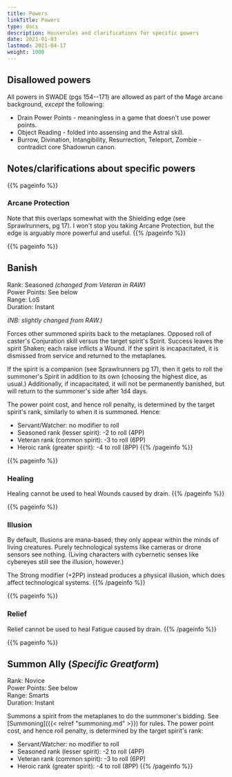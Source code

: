 ```yaml
---
title: Powers
linkTitle: Powers
type: docs
description: Houserules and clarifications for specific powers
date: 2021-01-03
lastmod: 2021-04-17
weight: 1000
---
```


## Disallowed powers

All powers in SWADE (pgs 154--171) are allowed as part of the Mage arcane background, *except* the following:

* Drain Power Points - meaningless in a game that doesn't use power points.
* Object Reading - folded into assensing and the Astral skill.
* Burrow, Divination, Intangibility, Resurrection, Teleport, Zombie - contradict core Shadowrun canon.

## Notes/clarifications about specific powers


{{% pageinfo %}}
### Arcane Protection

Note that this overlaps somewhat with the Shielding edge (see Sprawlrunners, pg 17). I won't stop you taking Arcane Protection, but the edge is arguably more powerful and useful.
{{% /pageinfo %}}

{{% pageinfo %}}
## Banish
Rank: Seasoned *(changed from Veteran in RAW)*\
Power Points: See below \
Range: LoS \
Duration: Instant 

*(NB: slightly changed from RAW.)*

Forces other summoned spirits back to the metaplanes. Opposed roll of caster's Conjuration skill versus the target spirit's Spirit. Success leaves the spirit Shaken; each raise inflicts a Wound. If the spirit is incapacitated, it is dismissed from service and returned to the metaplanes.

If the spirit is a companion (see Sprawlrunners pg 17), then it gets to roll the summoner's Spirit in addition to its own (choosing the highest dice, as usual.) Additionally, if incapacitated, it will not be permanently banished, but will return to the summoner's side after 1d4 days.

The power point cost, and hence roll penalty, is determined by the target spirit's rank, similarly to when it is summoned. Hence:

* Servant/Watcher: no modifier to roll
* Seasoned rank (lesser spirit): -2 to roll (4PP)
* Veteran rank (common spirit): -3 to roll (6PP)
* Heroic rank (greater spirit): -4 to roll (8PP)
{{% /pageinfo %}} 


{{% pageinfo %}}
### Healing

Healing cannot be used to heal Wounds caused by drain.
{{% /pageinfo %}}

{{% pageinfo %}}
### Illusion

By default, Illusions are mana-based; they only appear within the minds of living creatures. Purely technological systems like cameras or drone sensors see nothing. (Living characters with cybernetic senses like cybereyes still see the illusion, however.)

The Strong modifier (+2PP) instead produces a physical illusion, which does affect technological systems.
{{% /pageinfo %}}

{{% pageinfo %}}
### Relief

Relief cannot be used to heal Fatigue caused by drain.
{{% /pageinfo %}}

{{% pageinfo %}}
## Summon Ally (*Specific Greatform*)
Rank: Novice \
Power Points: See below \
Range: Smarts \
Duration: Instant 

Summons a spirit from the metaplanes to do the summoner's bidding. See [Summoning]({{< relref "summoning.md" >}}) for rules. The power point cost, and hence roll penalty, is determined by the target spirit's rank:

* Servant/Watcher: no modifier to roll
* Seasoned rank (lesser spirit): -2 to roll (4PP)
* Veteran rank (common spirit): -3 to roll (6PP)
* Heroic rank (greater spirit): -4 to roll (8PP)
{{% /pageinfo %}} 